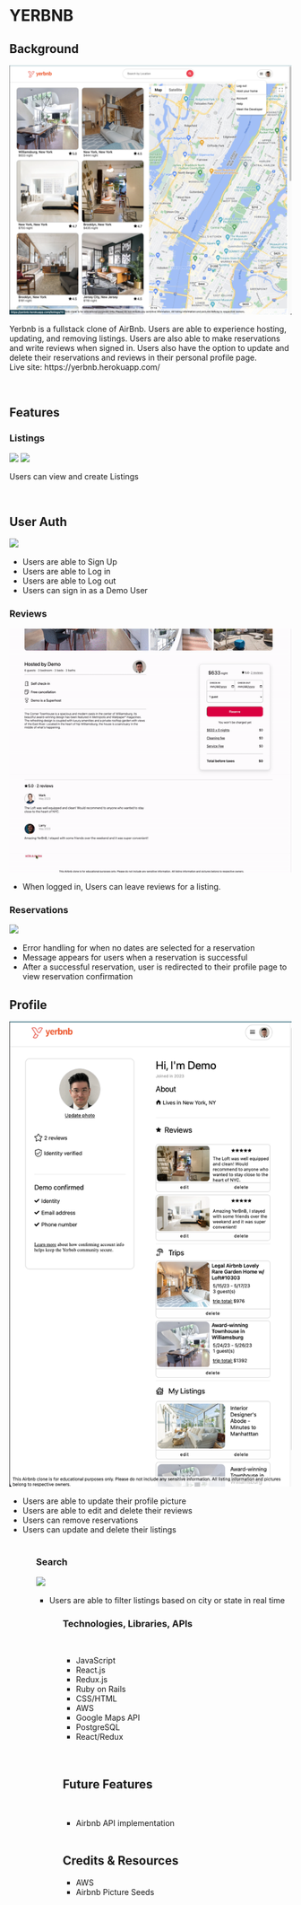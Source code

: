 # YERBNB

## Background

   <img src="https://github.com/dlaucodes/YerBnb-FS-Project/blob/main/app/assets/images/yerbnbss1.png">

<p>
    Yerbnb is a fullstack clone of AirBnb.  Users are able to experience hosting, updating, and removing listings.  Users are also able to make reservations and write reviews when signed in.  Users also have the option to update and delete their reservations and reviews in their personal profile page.  
    <br>
    Live site: https://yerbnb.herokuapp.com/
</p>
<br>

## Features

### Listings

<img src="https://github.com/dlaucodes/YerBnb-FS-Project/blob/main/app/assets/images/listingdemo1.gif">
<img src="https://github.com/dlaucodes/YerBnb-FS-Project/blob/main/app/assets/images/listingdemo2.gif">

</p>
<p>
Users can view and create Listings
</p>
<br>

## User Auth

<img src="https://github.com/dlaucodes/YerBnb-FS-Project/blob/main/app/assets/images/userauth.gif">

<ul>
    <li>Users are able to Sign Up
    <li>Users are able to Log in
    <li>Users are able to Log out
    <li>Users can sign in as a Demo User
</ul>

### Reviews

<img src="https://github.com/dlaucodes/YerBnb-FS-Project/blob/main/app/assets/images/reviewdemo.gif">

<ul>
    <li>When logged in, Users can leave reviews for a listing.
</ul>

### Reservations

<img src="https://github.com/dlaucodes/YerBnb-FS-Project/blob/main/app/assets/images/reservation.gif">

<ul>
    <li>Error handling for when no dates are selected for a reservation
    <li>Message appears for users when a reservation is successful
    <li>After a successful reservation, user is redirected to their profile page to view reservation confirmation
</ul>

## Profile

<img src="https://github.com/dlaucodes/YerBnb-FS-Project/blob/main/app/assets/images/profile.png">

<ul>
    <li>Users are able to update their profile picture
    <li>Users are able to edit and delete their reviews
    <li>Users can remove reservations
    <li>Users can update and delete their listings
<ul>

<br>

### Search

<img src="https://github.com/dlaucodes/YerBnb-FS-Project/blob/main/app/assets/images/search.gif">

<ul>
    <li>Users are able to filter listings based on city or state in real time
<ul>

### Technologies, Libraries, APIs

<br>
<ul>
    <li> JavaScript
    <li> React.js
    <li> Redux.js
    <li> Ruby on Rails
    <li> CSS/HTML
    <li> AWS
    <li> Google Maps API
    <li> PostgreSQL
    <li> React/Redux
</ul>
<br>
<br>

## Future Features

<br>
<ul>
    <li> Airbnb API implementation
</ul>
<br>

## Credits & Resources

<ul>
    <li>AWS
    <li>Airbnb Picture Seeds
</ul>
